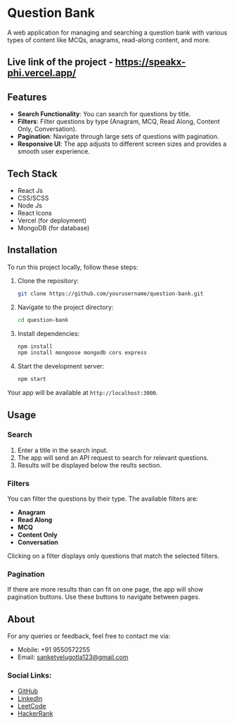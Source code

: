 # Question Bank

A web application for managing and searching a question bank with various types of content like MCQs, anagrams, read-along content, and more.

## Live link of the project - https://speakx-phi.vercel.app/

## Features

- **Search Functionality**: You can search for questions by title.
- **Filters**: Filter questions by type (Anagram, MCQ, Read Along, Content Only, Conversation).
- **Pagination**: Navigate through large sets of questions with pagination.
- **Responsive UI**: The app adjusts to different screen sizes and provides a smooth user experience.

## Tech Stack

- React Js
- CSS/SCSS
- Node Js
- React Icons
- Vercel (for deployment)
- MongoDB (for database)

## Installation

To run this project locally, follow these steps:

1. Clone the repository:
    ```bash
    git clone https://github.com/yourusername/question-bank.git
    ```
2. Navigate to the project directory:
    ```bash
    cd question-bank
    ```
3. Install dependencies:
    ```bash
    npm install
    npm install mongoose mongodb cors express
    ```
4. Start the development server:
    ```bash
    npm start
    ```

Your app will be available at `http://localhost:3000`.

## Usage

### Search
1. Enter a title in the search input.
2. The app will send an API request to search for relevant questions.
3. Results will be displayed below the reults section.

### Filters
You can filter the questions by their type. The available filters are:
- **Anagram**
- **Read Along**
- **MCQ**
- **Content Only**
- **Conversation**

Clicking on a filter displays only questions that match the selected filters.

### Pagination
If there are more results than can fit on one page, the app will show pagination buttons. Use these buttons to navigate between pages.

## About
For any queries or feedback, feel free to contact me via:
- Mobile: +91 9550572255
- Email: sanketyelugotla123@gmail.com

### Social Links:
- [GitHub](https://github.com/sanketyelugotla)
- [LinkedIn](https://www.linkedin.com/in/sanketyelugotla/)
- [LeetCode](https://leetcode.com/u/sanketyelugotla/)
- [HackerRank](https://www.hackerrank.com/profile/sanketyelugotla1)